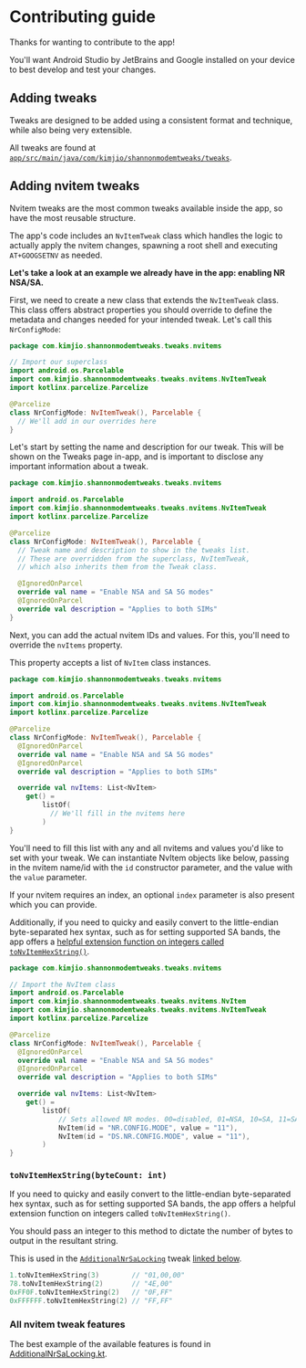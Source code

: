 # Contributing guide

Thanks for wanting to contribute to the app!

You'll want Android Studio by JetBrains and Google installed on your device to best develop and test your changes.

## Adding tweaks

Tweaks are designed to be added using a consistent format and technique, while also being very extensible.

All tweaks are found at [`app/src/main/java/com/kimjio/shannonmodemtweaks/tweaks`](./app/src/main/java/com/kimjio/shannonmodemtweaks/tweaks).

## Adding nvitem tweaks

Nvitem tweaks are the most common tweaks available inside the app, so have the most reusable structure.

The app's code includes an `NvItemTweak` class which handles the logic to actually apply the nvitem changes, spawning a root shell and executing `AT+GOOGSETNV` as needed.

**Let's take a look at an example we already have in the app: enabling NR NSA/SA.**

First, we need to create a new class that extends the `NvItemTweak` class. This class offers abstract properties you should override to define the metadata and changes needed for your intended tweak. Let's call this `NrConfigMode`:

```kt
package com.kimjio.shannonmodemtweaks.tweaks.nvitems

// Import our superclass
import android.os.Parcelable
import com.kimjio.shannonmodemtweaks.tweaks.nvitems.NvItemTweak
import kotlinx.parcelize.Parcelize

@Parcelize
class NrConfigMode: NvItemTweak(), Parcelable {
  // We'll add in our overrides here
}
```

Let's start by setting the name and description for our tweak. This will be shown on the Tweaks page in-app, and is important to disclose any important information about a tweak.

```kt
package com.kimjio.shannonmodemtweaks.tweaks.nvitems

import android.os.Parcelable
import com.kimjio.shannonmodemtweaks.tweaks.nvitems.NvItemTweak
import kotlinx.parcelize.Parcelize

@Parcelize
class NrConfigMode: NvItemTweak(), Parcelable {
  // Tweak name and description to show in the tweaks list.
  // These are overridden from the superclass, NvItemTweak,
  // which also inherits them from the Tweak class.

  @IgnoredOnParcel
  override val name = "Enable NSA and SA 5G modes"
  @IgnoredOnParcel
  override val description = "Applies to both SIMs"
}
```

Next, you can add the actual nvitem IDs and values. For this, you'll need to override the `nvItems` property.

This property accepts a list of `NvItem` class instances.

```kt
package com.kimjio.shannonmodemtweaks.tweaks.nvitems

import android.os.Parcelable
import com.kimjio.shannonmodemtweaks.tweaks.nvitems.NvItemTweak
import kotlinx.parcelize.Parcelize

@Parcelize
class NrConfigMode: NvItemTweak(), Parcelable {
  @IgnoredOnParcel
  override val name = "Enable NSA and SA 5G modes"
  @IgnoredOnParcel
  override val description = "Applies to both SIMs"

  override val nvItems: List<NvItem>
    get() =
        listOf(
          // We'll fill in the nvitems here
        )
}
```

You'll need to fill this list with any and all nvitems and values you'd like to set with your tweak. We can instantiate NvItem objects like below, passing in the nvitem name/id with the `id` constructor parameter, and the value with the `value` parameter.

If your nvitem requires an index, an optional `index` parameter is also present which you can provide.

Additionally, if you need to quicky and easily convert to the little-endian byte-separated hex syntax, such as for setting supported SA bands, the app offers a [helpful extension function on integers called `toNvItemHexString()`](#tonvitemhexstringbytecount-int).

```kt
package com.kimjio.shannonmodemtweaks.tweaks.nvitems

// Import the NvItem class
import android.os.Parcelable
import com.kimjio.shannonmodemtweaks.tweaks.nvitems.NvItem
import com.kimjio.shannonmodemtweaks.tweaks.nvitems.NvItemTweak
import kotlinx.parcelize.Parcelize

@Parcelize
class NrConfigMode: NvItemTweak(), Parcelable {
  @IgnoredOnParcel
  override val name = "Enable NSA and SA 5G modes"
  @IgnoredOnParcel
  override val description = "Applies to both SIMs"

  override val nvItems: List<NvItem>
    get() =
        listOf(
            // Sets allowed NR modes. 00=disabled, 01=NSA, 10=SA, 11=SA+NSA
            NvItem(id = "NR.CONFIG.MODE", value = "11"),
            NvItem(id = "DS.NR.CONFIG.MODE", value = "11"),
        )
}
```

### `toNvItemHexString(byteCount: int)`

If you need to quicky and easily convert to the little-endian byte-separated hex syntax, such as for setting supported SA bands, the app offers a helpful extension function on integers called `toNvItemHexString()`.

You should pass an integer to this method to dictate the number of bytes to output in the resultant string.

This is used in the [`AdditionalNrSaLocking`](https://github.com/davwheat/shannon-pixel-modem-tweaks-app/blob/main/app/src/main/java/dev/davwheat/shannonmodemtweaks/tweaks/nvitems/AdditionalNrSaLocking.kt) tweak [linked below](#all-nvitem-tweak-features).

```kt
1.toNvItemHexString(3)        // "01,00,00"
78.toNvItemHexString(2)       // "4E,00"
0xFF0F.toNvItemHexString(2)   // "0F,FF"
0xFFFFFF.toNvItemHexString(2) // "FF,FF"
```

### All nvitem tweak features

The best example of the available features is found in [AdditionalNrSaLocking.kt](https://github.com/davwheat/shannon-pixel-modem-tweaks-app/blob/main/app/src/main/java/dev/davwheat/shannonmodemtweaks/tweaks/nvitems/AdditionalNrSaLocking.kt).
